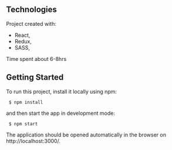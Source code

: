## Technologies
Project created with:
* React,
* Redux,
* SASS,

Time spent about 6-8hrs

## Getting Started
To run this project, install it locally using npm:

```
 $ npm install
```
and then start the app in development mode:

```
 $ npm start
```
The application should be opened automatically in the browser on http://localhost:3000/.
